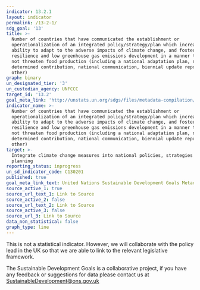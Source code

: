```yaml
---
indicator: 13.2.1
layout: indicator
permalink: /13-2-1/
sdg_goal: '13'
title: >-
  Number of countries that have communicated the establishment or
  operationalization of an integrated policy/strategy/plan which increases their
  ability to adapt to the adverse impacts of climate change, and foster climate
  resilience and low greenhouse gas emissions development in a manner that does
  not threaten food production (including a national adaptation plan, nationally
  determined contribution, national communication, biennial update report or
  other)
graph: binary
un_designated_tier: '3'
un_custodian_agency: UNFCCC
target_id: '13.2'
goal_meta_link: 'http://unstats.un.org/sdgs/files/metadata-compilation/Metadata-Goal-13.pdf'
indicator_name: >-
  Number of countries that have communicated the establishment or
  operationalization of an integrated policy/strategy/plan which increases their
  ability to adapt to the adverse impacts of climate change, and foster climate
  resilience and low greenhouse gas emissions development in a manner that does
  not threaten food production (including a national adaptation plan, nationally
  determined contribution, national communication, biennial update report or
  other)
target: >-
  Integrate climate change measures into national policies, strategies and
  planning
reporting_status: inprogress
un_sd_indicator_code: C130201
published: true
goal_meta_link_text: United Nations Sustainable Development Goals Metadata (pdf 759kB)
source_active_1: true
source_url_text_1: Link to Source
source_active_2: false
source_url_text_2: Link to Source
source_active_3: false
source_url_3: Link to Source
data_non_statistical: false
graph_type: line
---
```


This is not a statistical indicator. However, we will collaborate with the policy lead in the UK so that we are able to link to the relevant legislative framework.

The Sustainable Development Goals is a collaborative project, if you have any feedback or suggestions for data please contact us at <SustainableDevelopment@ons.gov.uk>
